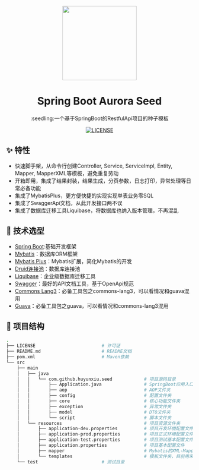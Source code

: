 <p align="center">
  <a href="http://ant.design">
    <img width="200" src="https://spring.io/img/homepage/icon-spring-boot.svg">
  </a>
</p>

<h1 align="center">Spring Boot Aurora Seed</h1>

<div align="center">
:seedling:一个基于SpringBoot的RestfulApi项目的种子模板
<br />

[![LICENSE](https://img.shields.io/github/license/Huyunxiu/spring-boot-aurora-seed.svg)](/LICENSE)

</div>

## :sparkles: 特性

- 快速脚手架，从命令行创建Controller, Service, ServiceImpl, Entity, Mapper, MapperXML等模板，避免重复劳动
- 开箱即用，集成了结果封装，结果生成，分页参数，日志打印，异常处理等日常必备功能
- 集成了MybatisPlus，更方便快捷的实现实现单表业务零SQL
- 集成了SwaggerApi文档，从此开发接口两不误
- 集成了数据库迁移工具Liquibase，将数据库也纳入版本管理，不再混乱

## :page_facing_up: 技术选型

- [Spring Boot](https://spring.io/projects/spring-boot):基础开发框架
- [Mybatis](http://www.mybatis.org/mybatis-3/zh/index.html)：数据库ORM框架
- [Mybatis Plus](https://mybatis.plus/)：Mybatis扩展，简化Mybatis的开发
- [Druid连接池](https://github.com/alibaba/druid/tree/master/druid-spring-boot-starter/)：数据库连接池
- [Liquibase](http://www.liquibase.org/index.html)：企业级数据库迁移工具
- [Swagger](https://swagger.io/)：最好的API文档工具，基于OpenApi规范
- [Commons Lang3](https://commons.apache.org/proper/commons-lang/)：必备工具包之commons-lang3，可以看情况和guava混用
- [Guava](https://github.com/google/guava)：必备工具包之guava，可以看情况和commons-lang3混用

## :memo: 项目结构

```bash
.
├── LICENSE                         # 许可证
├── README.md                       # README文档
├── pom.xml                         # Maven依赖
└── src         
    ├── main
    │   ├── java
    │   │   └── com.github.huyunxiu.seed            # 项目源码目录
    │   │       ├── Application.java                # SpringBoot应用入口
    │   │       ├── aop                             # AOP文件夹
    │   │       ├── config                          # 配置文件夹
    │   │       ├── core                            # 核心功能文件夹
    │   │       ├── exception                       # 异常文件夹
    │   │       ├── model                           # DTO文件夹
    │   │       └── script                          # 脚本文件夹
    │   └── resources                               # 项目资源文件夹
    │       ├── application-dev.properties          # 项目开发环境配置文件（只在本地有，不会被提交到Git）
    │       ├── application-prod.properties         # 项目正式环境配置文件
    │       ├── application-test.properties         # 项目测试基本配置文件
    │       ├── application.properties              # 项目基本配置文件
    │       ├── mapper                              # Mybatis的XML-Mapper文件夹
    │       └── templates                           # 模板文件夹，目前用来放置代码生成模板
    └── test                        # 测试目录
```

